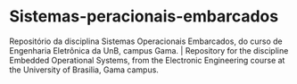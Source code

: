 # Sistemas-peracionais-embarcados
Repositório da disciplina Sistemas Operacionais Embarcados, do curso de Engenharia Eletrônica da UnB, campus Gama. | Repository for the discipline Embedded Operational Systems, from the Electronic Engineering course at the University of Brasilia, Gama campus.
